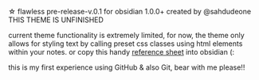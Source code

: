 ☆ flawless pre-release-v.0.1 for obsidian 1.0.0+ 
  created by @sahdudeone
  THIS THEME IS UNFINISHED 

  current theme functionality is extremely limited,
  for now, the theme only allows for styling text by calling
  preset css classes using html <span></span> elements
  within your notes. or copy this handy [reference sheet](https://github.com/sahdudeone/flawless/blob/main/pre-release-v.0.1%20text%20styling%20reference%20sheet.md?plain=1) into obsidian (:
  
this is my first experience using GitHub & also Git, bear with me please!!
